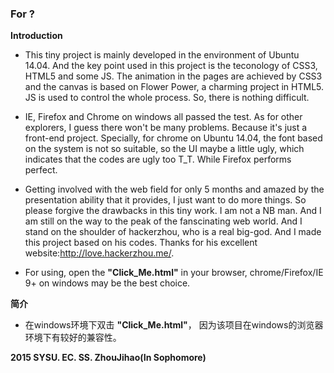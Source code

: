### For ?

**Introduction**

* This tiny project is mainly developed in the environment of Ubuntu 14.04.
And the key point used in this project is the teconology of CSS3, HTML5 and
some JS. The animation in the pages are achieved by CSS3 and the canvas is
based on Flower Power, a charming project in HTML5. JS is used to control
the whole process. So, there is nothing difficult.

* IE, Firefox and Chrome on windows all passed the test. As for other explorers,
I guess there won't be many problems. Because it's just a front-end project. 
Specially, for chrome on Ubuntu 14.04, the font based on the system is not so
suitable, so the UI maybe a little ugly, which indicates that the codes are ugly
too T_T. While Firefox performs perfect.

* Getting involved with the web field for only 5 months and amazed by the
presentation ability that it provides, I just want to do more things. So 
please forgive the drawbacks in this tiny work. I am not a NB man. And I
am still on the way to the peak of the fanscinating web world. And I stand
on the shoulder of hackerzhou, who is a real big-god. And I made this project
based on his codes. Thanks for his excellent website:http://love.hackerzhou.me/.

* For using, open the **"Click_Me.html"** in your browser, chrome/Firefox/IE 9+
on windows may be the best choice.

**简介**

* 在windows环境下双击 **"Click_Me.html"**， 因为该项目在windows的浏览器环境下有较好的兼容性。

**2015 SYSU. EC. SS. ZhouJihao(In Sophomore)**
